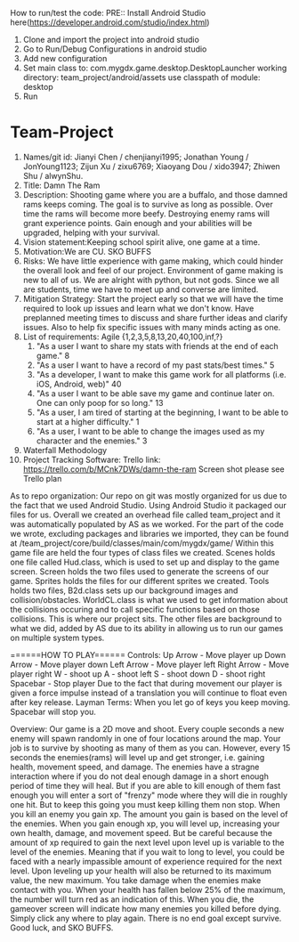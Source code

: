 How to run/test the code:
PRE:: Install Android Studio here(https://developer.android.com/studio/index.html)
1) Clone and import the project into android studio
2) Go to Run/Debug Configurations in android studio
3) Add new configuration
4) Set main class to: com.mygdx.game.desktop.DesktopLauncher
   working directory: team_project/android/assets
   use classpath of module: desktop
5) Run

# Team-Project
1. Names/git id: Jianyi Chen 	/ chenjianyi1995;
		 Jonathan Young / JonYoung1123;
		 Zijun Xu	/ zixu6769;
		 Xiaoyang Dou 	/ xido3947;
		 Zhiwen Shu	/ alwynShu.
2. Title: Damn The Ram
3. Description:
	Shooting game where you are a buffalo, and those damned rams keeps coming.
	The goal is to survive as long as possible. Over time the rams will become more beefy.
	Destroying enemy rams will grant experience points. Gain enough and your abilities will be upgraded, helping with your survival.
4. Vision statement:Keeping school spirit alive, one game at a time.
5. Motivation:We are CU. SKO BUFFS
6. Risks:
	We have little experience with game making, which could hinder the overall look and feel of our project.
	Environment of game making is new to all of us.
	We are alright with python, but not gods.
	Since we all are students, time we have to meet up and converse are limited.
7. Mitigation Strategy:
	Start the project early so that we will have the time required to look up issues and learn what we don't know.
	Have preplanned meeting times to discuss and share further ideas and clarify issues. 
	Also to help fix specific issues with many minds acting as one.
8. List of requirements: Agile {1,2,3,5,8,13,20,40,100,inf,?}
	1. "As a user I want to share my stats with friends at the end of each game."
		8
	2. "As a user I want to have a record of my past stats/best times."
		5
	3. "As a developer, I want to make this game work for all platforms (i.e. iOS, Android, web)"
		40
	4. "As a user I want to be able save my game and continue later on. One can only poop for so long."
		13
	5. "As a user, I am tired of starting at the beginning, I want to be able to start at a higher difficulty."
		1
	6. "As a user, I want to be able to change the images used as my character and the enemies."
		3
9. Waterfall Methodology
10. Project Tracking Software: Trello
link: https://trello.com/b/MCnk7DWs/damn-the-ram
Screen shot please see Trello plan	


As to repo organization:
Our repo on git was mostly organized for us due to the fact that we used Android Studio. Using Android Studio it packaged our files for us.
Overall we created an overhead file called team_project and it was automatically populated by AS as we worked.
For the part of the code we wrote, excluding packages and libraries we imported, they can be found at
/team_project/core/build/classes/main/com/mygdx/game/
Within this game file are held the four types of class files we created.
Scenes holds one file called Hud.class, which is used to set up and display to the game screen.
Screen holds the two files used to generate the screens of our game.
Sprites holds the files for our different sprites we created.
Tools holds two files, B2d.class sets up our background images and collision/obstacles.
							  WorldCL.class is what we used to get information about the collisions occuring and to call specific functions based on those collisions.
This is where our project sits. The other files are background to what we did, added by AS due to its ability in allowing us to run our games on multiple system types.


======HOW TO PLAY======
Controls:
	Up Arrow - Move player up
	Down Arrow - Move player down
	Left Arrow - Move player left
	Right Arrow - Move player right
	W - shoot up
	A - shoot left
	S - shoot down
	D - shoot right
	Spacebar - Stop player
		Due to the fact that during movement our player is given a force impulse instead of a translation you will continue to float even after key release.
		Layman Terms: When you let go of keys you keep moving. Spacebar will stop you.

Overview:
	Our game is a 2D move and shoot. Every couple seconds a new enemy will spawn randomly in one of four locations around the map. Your job is to survive by shooting
	as many of them as you can. However, every 15 seconds the enemies(rams) will level up and get stronger, i.e. gaining health, movement speed, and damage.
	The enemies have a stragne interaction where if you do not deal enough damage in a short enough period of time they will heal. But if you are able to kill enough
	of them fast enough you will enter a sort of "frenzy" mode where they will die in roughly one hit. But to keep this going you must keep killing them non stop.
	When you kill an enemy you gain xp. The amount you gain is based on the level of the enemies. When you gain enough xp, you will level up, increasing your own health,
	damage, and movement speed. But be careful because the amount of xp required to gain the next level upon level up is variable to the level of the enemies.
	Meaning that if you wait to long to level, you could be faced with a nearly impassible amount of experience required for the next level.
	Upon leveling up your health will also be returned to its maximum value, the new maximum.
	You take damage when the enemies make contact with you. When your health has fallen below 25% of the maximum, the number will turn red as an indication of this.
	When you die, the gameover screen will indicate how many enemies you killed before dying. Simply click any where to play again. There is no end goal except survive.
	Good luck, and SKO BUFFS.
